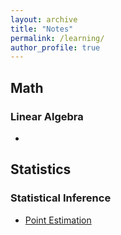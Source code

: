 ```yaml
---
layout: archive
title: "Notes"
permalink: /learning/
author_profile: true
---
```


## Math 

### Linear Algebra
-

## Statistics 

### Statistical Inference 
- [Point Estimation](/files/Statistics%20-%20Point%20Estimation.pdf)

